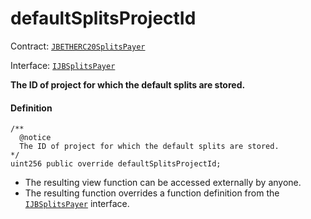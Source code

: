 # defaultSplitsProjectId

Contract: [`JBETHERC20SplitsPayer`](/dev/api/v3/contracts/or-utilities/jbetherc20splitspayer/README.md)

Interface: [`IJBSplitsPayer`](/dev/api/v3/interfaces/ijbsplitspayer.md)

**The ID of project for which the default splits are stored.**

#### Definition

```
/**
  @notice
  The ID of project for which the default splits are stored. 
*/
uint256 public override defaultSplitsProjectId;
```

* The resulting view function can be accessed externally by anyone.
* The resulting function overrides a function definition from the [`IJBSplitsPayer`](/dev/api/v3/interfaces/ijbsplitspayer.md) interface.
